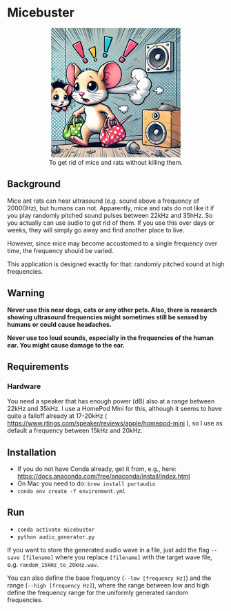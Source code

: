 # Micebuster
<div style="text-align:center"><img src="mouse.png" alt="Mouse leaving the house"/><br />
To get rid of mice and rats without killing them.</div>

## Background
Mice ant rats can hear ultrasound (e.g. sound above a frequency of 20000Hz), but humans
can not. Apparently, mice and rats do not like it if you play randomly pitched sound
pulses between 22kHz and 35hHz. So you actually can use audio to get rid of them. If
you use this over days or weeks, they will simply go away and find another place to live.

However, since mice may become accustomed to a single frequency over time, the frequency
should be varied.

This application is designed exactly for that: randomly pitched sound at high frequencies.

## Warning
**Never use this near dogs, cats or any other pets. Also, there is research showing ultrasound
frequencies might sometimes still be sensed by humans or could cause headaches.**

**Never use too loud sounds, especially in the frequencies of the human ear. You might cause damage to the ear.**

## Requirements
### Hardware
You need a speaker that has enough power (dB) also at a range between 22kHz and 35kHz.
I use a HomePod Mini for this, although it seems to have quite a falloff already at 17-20kHz (
https://www.rtings.com/speaker/reviews/apple/homepod-mini ), so I use as default a frequency between 15kHz and 20kHz.

## Installation
- If you do not have Conda already, get it from, e.g., here: https://docs.anaconda.com/free/anaconda/install/index.html
- On Mac you need to do: `brew install portaudio`
- `conda env create -f environment.yml`

## Run
- `conda activate micebuster`
- `python audio_generator.py`

If you want to store the generated audio wave in a file, just add the flag `--save [filename]` where you replace
`[filename]` with the target wave file, e.g. `random_15kHz_to_20kHz.wav`.

You can also define the base frequency (`--low [frequency Hz]`) and the range (`--high [frequency Hz]`), where the
range between low and high define the frequency range for the uniformly generated random frequencies.
